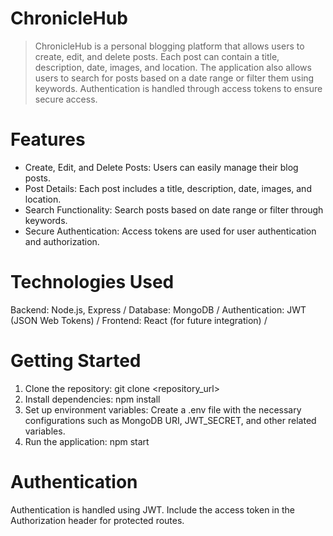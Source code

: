 # ChronicleHub

> ChronicleHub is a personal blogging platform that allows users to create, edit, and delete posts. Each post can contain a title, description, date, images, and location. The application also allows users to search for posts based on a date range or filter them using keywords. Authentication is handled through access tokens to ensure secure access.

# Features
- Create, Edit, and Delete Posts: Users can easily manage their blog posts.
- Post Details: Each post includes a title, description, date, images, and location.
- Search Functionality: Search posts based on date range or filter through keywords.
- Secure Authentication: Access tokens are used for user authentication and authorization.

# Technologies Used
Backend: Node.js, Express /
Database: MongoDB /
Authentication: JWT (JSON Web Tokens) /
Frontend: React (for future integration) /

# Getting Started
1. Clone the repository: git clone <repository_url>
2. Install dependencies: npm install
3. Set up environment variables: Create a .env file with the necessary configurations such as MongoDB URI, JWT_SECRET, and other related variables.
4. Run the application: npm start

# Authentication
Authentication is handled using JWT. Include the access token in the Authorization header for protected routes.

